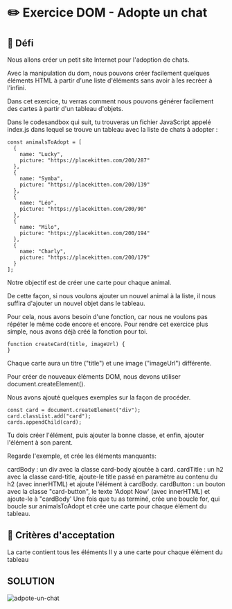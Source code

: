 # ✏️ Exercice DOM - Adopte un chat
## 💪 Défi
Nous allons créer un petit site Internet pour l'adoption de chats.

Avec la manipulation du dom, nous pouvons créer facilement quelques éléments HTML à partir d'une liste d'éléments sans avoir à les recréer à l'infini.

Dans cet exercice, tu verras comment nous pouvons générer facilement des cartes à partir d'un tableau d'objets.

Dans le codesandbox qui suit, tu trouveras un fichier JavaScript appelé index.js dans lequel se trouve un tableau avec la liste de chats à adopter :
```JS  
const animalsToAdopt = [
  {
    name: "Lucky",
    picture: "https://placekitten.com/200/287"
  },
  {
    name: "Symba",
    picture: "https://placekitten.com/200/139"
  },
  {
    name: "Léo",
    picture: "https://placekitten.com/200/90"
  },
  {
    name: "Milo",
    picture: "https://placekitten.com/200/194"
  },
  {
    name: "Charly",
    picture: "https://placekitten.com/200/179"
  }
];
```  
Notre objectif est de créer une carte pour chaque animal.  

De cette façon, si nous voulons ajouter un nouvel animal à la liste, il nous suffira d'ajouter un nouvel objet dans le tableau.  

Pour cela, nous avons besoin d'une fonction, car nous ne voulons pas répéter le même code encore et encore. Pour rendre cet exercice plus simple, nous avons déjà créé la fonction pour toi.  
```JS  
function createCard(title, imageUrl) {
}
```  
Chaque carte aura un titre ("title") et une image ("imageUrl") différente.

Pour créer de nouveaux éléments DOM, nous devons utiliser document.createElement().

Nous avons ajouté quelques exemples sur la façon de procéder.
```JS  
const card = document.createElement("div");
card.classList.add("card");
cards.appendChild(card);
```  
Tu dois créer l'élément, puis ajouter la bonne classe, et enfin, ajouter l'élément à son parent.

Regarde l'exemple, et crée les éléments manquants:

cardBody : un div avec la classe card-body ajoutée à card.
cardTitle : un h2 avec la classe card-title, ajoute-le title passé en paramètre au contenu du h2 (avec innerHTML) et ajoute l'élément à cardBody.
cardButton : un bouton avec la classe "card-button", le texte 'Adopt Now' (avec innerHTML) et ajoute-le à "cardBody'
Une fois que tu as terminé, crée une boucle for, qui boucle sur animalsToAdopt et crée une carte pour chaque élément du tableau.  

## 🧐 Critères d'acceptation
 La carte contient tous les éléments
 Il y a une carte pour chaque élément du tableau

## SOLUTION
![adpote-un-chat](https://adopte-un-chat-dgwebcreation.netlify.app 'demo')
